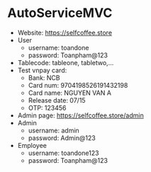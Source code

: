 ﻿# AutoServiceMVC
 - Website: https://selfcoffee.store
 - User
   + username: toandone
   + password: Toanpham@123
 - Tablecode: tableone, tabletwo,...
 - Test vnpay card:
   + Bank: NCB
   + Card num: 9704198526191432198
   + Card name: NGUYEN VAN A
   + Release date: 07/15
   + OTP: 123456
 - Admin page: https://selfcoffee.store/admin
 - Admin
   + username: admin
   + password: Admin@123
 - Employee
   + username: toandone123
   + password: Toanpham@123
  
   
